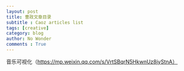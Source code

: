 ```yaml
---
layout: post
title: 曹政文章目录
subtitle : Caoz articles list
tags: [creative]
category: blog
author: No Wonder
comments : True
---
```


音乐可视化（https://mp.weixin.qq.com/s/VrtSBqrN5HkwnUz8jyStnA）